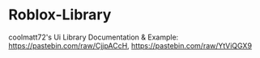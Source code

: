 # Roblox-Library
coolmatt72's Ui Library Documentation & Example: https://pastebin.com/raw/CjjpACcH, https://pastebin.com/raw/YtViQGX9
